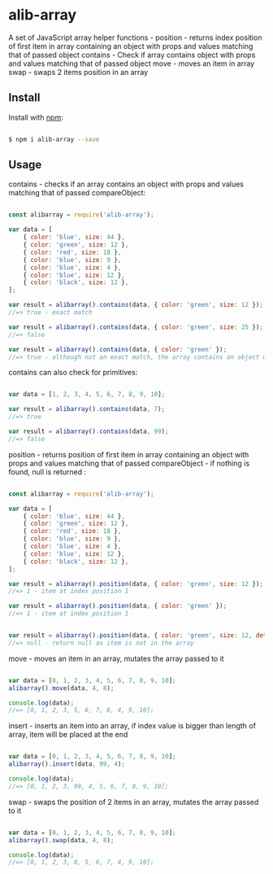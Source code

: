 # alib-array

A set of JavaScript array helper functions - 
position - returns index position of first item in array containing an object with props and values matching that of passed object
contains - Check if array contains object with props and values matching that of passed object
move - moves an item in array
swap - swaps 2 items position in an array

## Install

Install with [npm](https://www.npmjs.com/):

```sh

$ npm i alib-array --save

```

## Usage

contains - checks if an array contains an object with props and values matching that of passed compareObject:

```js

const alibarray = require('alib-array');

var data = [
    { color: 'blue', size: 44 },
    { color: 'green', size: 12 },
    { color: 'red', size: 18 },
    { color: 'blue', size: 9 },
    { color: 'blue', size: 4 },
    { color: 'blue', size: 12 },
    { color: 'black', size: 12 },
];

var result = alibarray().contains(data, { color: 'green', size: 12 });
//=> true - exact match

var result = alibarray().contains(data, { color: 'green', size: 25 });
//=> false

var result = alibarray().contains(data, { color: 'green' });
//=> true - although not an exact match, the array contains an object with prop color equal to green

```

contains can also check for primitives:

```js

var data = [1, 2, 3, 4, 5, 6, 7, 8, 9, 10];

var result = alibarray().contains(data, 7);
//=> true

var result = alibarray().contains(data, 99);
//=> false

```

position - returns position of first item in array containing an object with props and values matching that of passed compareObject - if nothing is found, null is returned :

```js

const alibarray = require('alib-array');

var data = [
    { color: 'blue', size: 44 },
    { color: 'green', size: 12 },
    { color: 'red', size: 18 },
    { color: 'blue', size: 9 },
    { color: 'blue', size: 4 },
    { color: 'blue', size: 12 },
    { color: 'black', size: 12 },
];

var result = alibarray().position(data, { color: 'green', size: 12 });
//=> 1 - item at index position 1

var result = alibarray().position(data, { color: 'green' });
//=> 1 - item at index position 1


var result = alibarray().position(data, { color: 'green', size: 12, details : {shape: 'round', name: 'circle'} });
//=> null - return null as item is not in the array

```

move - moves an item in an array, mutates the array passed to it

```js

var data = [0, 1, 2, 3, 4, 5, 6, 7, 8, 9, 10];
alibarray().move(data, 4, 8);

console.log(data);
//=> [0, 1, 2, 3, 5, 6, 7, 8, 4, 9, 10];

```

insert - inserts an item into an array, if index value is bigger than length of array, item will be placed at the end

```js

var data = [0, 1, 2, 3, 4, 5, 6, 7, 8, 9, 10];
alibarray().insert(data, 99, 4);

console.log(data);
//=> [0, 1, 2, 3, 99, 4, 5, 6, 7, 8, 9, 10];

```

swap - swaps the position of 2 items in an array, mutates the array passed to it

```js

var data = [0, 1, 2, 3, 4, 5, 6, 7, 8, 9, 10];
alibarray().swap(data, 4, 8);

console.log(data);
//=> [0, 1, 2, 3, 8, 5, 6, 7, 4, 9, 10];

```